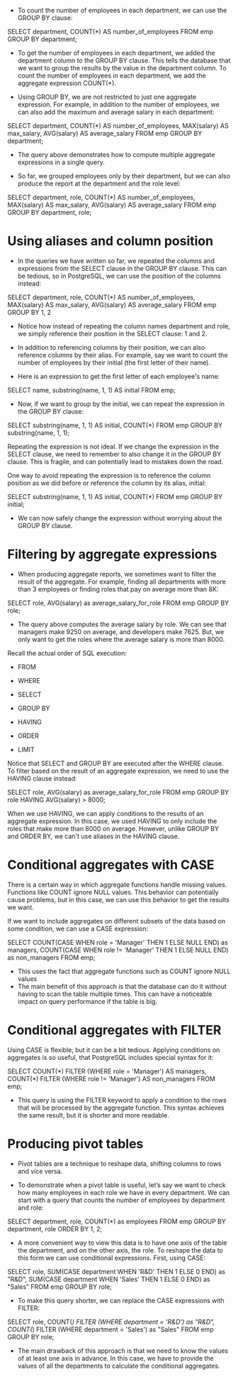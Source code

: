 -   To count the number of employees in each department, we can use the GROUP BY clause:

SELECT
department,
COUNT(\*) AS number_of_employees
FROM
emp
GROUP BY
department;

-   To get the number of employees in each department, we added the department column to the GROUP BY clause. This tells the database that we want to group the results by the value in the department column. To count the number of employees in each department, we add the aggregate expression COUNT(\*).

-   Using GROUP BY, we are not restricted to just one aggregate expression. For example, in addition to the number of employees, we can also add the maximum and average salary in each department:

SELECT
department,
COUNT(\*) AS number_of_employees,
MAX(salary) AS max_salary,
AVG(salary) AS average_salary
FROM
emp
GROUP BY
department;

-   The query above demonstrates how to compute multiple aggregate expressions in a single query.

-   So far, we grouped employees only by their department, but we can also produce the report at the department and the role level:

SELECT
department,
role,
COUNT(\*) AS number_of_employees,
MAX(salary) AS max_salary,
AVG(salary) AS average_salary
FROM
emp
GROUP BY
department,
role;

# Using aliases and column position

-   In the queries we have written so far, we repeated the columns and expressions from the SELECT clause in the GROUP BY clause. This can be tedious, so in PostgreSQL, we can use the position of the columns instead:

SELECT
department,
role,
COUNT(\*) AS number_of_employees,
MAX(salary) AS max_salary,
AVG(salary) AS average_salary
FROM
emp
GROUP BY
1, 2

-   Notice how instead of repeating the column names department and role, we simply reference their position in the SELECT clause: 1 and 2.

-   In addition to referencing columns by their position, we can also reference columns by their alias. For example, say we want to count the number of employees by their initial (the first letter of their name).

-   Here is an expression to get the first letter of each employee's name:

SELECT name, substring(name, 1, 1) AS initial FROM emp;

-   Now, if we want to group by the initial, we can repeat the expression in the GROUP BY clause:

SELECT
substring(name, 1, 1) AS initial,
COUNT(\*)
FROM
emp
GROUP BY
substring(name, 1, 1);

Repeating the expression is not ideal. If we change the expression in the SELECT clause, we need to remember to also change it in the GROUP BY clause. This is fragile, and can potentially lead to mistakes down the road.

One way to avoid repeating the expression is to reference the column position as we did before or reference the column by its alias, initial:

SELECT
substring(name, 1, 1) AS initial,
COUNT(\*)
FROM
emp
GROUP BY
initial;

-   We can now safely change the expression without worrying about the GROUP BY clause.

# Filtering by aggregate expressions

-   When producing aggregate reports, we sometimes want to filter the result of the aggregate. For example, finding all departments with more than 3 employees or finding roles that pay on average more than 8K:

SELECT
role,
AVG(salary) as average_salary_for_role
FROM
emp
GROUP BY
role;

-   The query above computes the average salary by role. We can see that managers make 9250 on average, and developers make 7625. But, we only want to get the roles where the average salary is more than 8000.

Recall the actual order of SQL execution:

-   FROM

-   WHERE

-   SELECT

-   GROUP BY

-   HAVING

-   ORDER

-   LIMIT

Notice that SELECT and GROUP BY are executed after the WHERE clause. To filter based on the result of an aggregate expression, we need to use the HAVING clause instead:

SELECT
role,
AVG(salary) as average_salary_for_role
FROM
emp
GROUP BY
role
HAVING
AVG(salary) > 8000;

When we use HAVING, we can apply conditions to the results of an aggregate expression. In this case, we used HAVING to only include the roles that make more than 8000 on average. However, unlike GROUP BY and ORDER BY, we can't use aliases in the HAVING clause.

# Conditional aggregates with CASE

There is a certain way in which aggregate functions handle missing values. Functions like COUNT ignore NULL values. This behavior can potentially cause problems, but in this case, we can use this behavior to get the results we want.

If we want to include aggregates on different subsets of the data based on some condition, we can use a CASE expression:

SELECT
COUNT(CASE WHEN role = 'Manager' THEN 1 ELSE NULL END) as managers,
COUNT(CASE WHEN role != 'Manager' THEN 1 ELSE NULL END) as non_managers
FROM
emp;

-   This uses the fact that aggregate functions such as COUNT ignore NULL values
-   The main benefit of this approach is that the database can do it without having to scan the table multiple times. This can have a noticeable impact on query performance if the table is big.

# Conditional aggregates with FILTER

Using CASE is flexible, but it can be a bit tedious. Applying conditions on aggregates is so useful, that PostgreSQL includes special syntax for it:

SELECT
COUNT(\*) FILTER (WHERE role = 'Manager') AS managers,
COUNT(\*) FILTER (WHERE role != 'Manager') AS non_managers
FROM
emp;

-   This query is using the FILTER keyword to apply a condition to the rows that will be processed by the aggregate function. This syntax achieves the same result, but it is shorter and more readable.

# Producing pivot tables

-   Pivot tables are a technique to reshape data, shifting columns to rows and vice versa.

-   To demonstrate when a pivot table is useful, let’s say we want to check how many employees in each role we have in every department. We can start with a query that counts the number of employees by department and role:

SELECT
department,
role,
COUNT(\*) as employees
FROM
emp
GROUP BY
department,
role
ORDER BY
1, 2;

-   A more convenient way to view this data is to have one axis of the table the department, and on the other axis, the role. To reshape the data to this form we can use conditional expressions. First, using CASE:

SELECT
role,
SUM(CASE department WHEN 'R&D' THEN 1 ELSE 0 END) as "R&D",
SUM(CASE department WHEN 'Sales' THEN 1 ELSE 0 END) as "Sales"
FROM
emp
GROUP BY
role;

-   To make this query shorter, we can replace the CASE expressions with FILTER:

SELECT
role,
COUNT(_) FILTER (WHERE department = 'R&D') as "R&D",
COUNT(_) FILTER (WHERE department = 'Sales') as "Sales"
FROM
emp
GROUP BY
role;

-   The main drawback of this approach is that we need to know the values of at least one axis in advance. In this case, we have to provide the values of all the departments to calculate the conditional aggregates.
